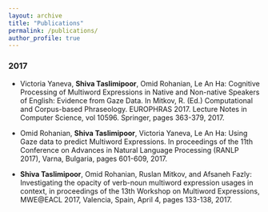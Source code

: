 ```yaml
---
layout: archive
title: "Publications"
permalink: /publications/
author_profile: true
---
```


### 2017

* Victoria Yaneva, __Shiva Taslimipoor__, Omid Rohanian, Le An Ha: Cognitive Processing of Multiword Expressions in Native and Non-native Speakers of English: Evidence from Gaze Data. In Mitkov, R. (Ed.) Computational and Corpus-based Phraseology. EUROPHRAS 2017. Lecture Notes in Computer Science, vol 10596. Springer, pages 363-379, 2017.

* Omid Rohanian, __Shiva Taslimipoor__, Victoria Yaneva, Le An Ha: Using Gaze data to predict Multiword Expressions. In proceedings of the 11th Conference on Advances in Natural Language Processing (RANLP 2017), Varna, Bulgaria, pages 601-609, 2017.

* __Shiva Taslimipoor__, Omid Rohanian, Ruslan Mitkov, and Afsaneh Fazly: Investigating the opacity of verb-noun multiword expression usages in context, in proceedings of the 13th Workshop on Multiword Expressions, MWE@EACL 2017, Valencia, Spain, April 4, pages 133-138, 2017.
